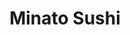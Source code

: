 ---
layout: place
title: "Minato Sushi"
permalink: /california/lake-forest/minato-sushi.html
stateAbbr: CA
stateName: California
cityName: Lake Forest
seo:
  name: "Minato Sushi"
  type: Restaurant
  links: null
description: "Looking for sushi in Lake Forest, California? Check out Minato Sushi for a delightful Japanese dining experience. Enjoy a variety of sushi and other dishes i..."
place_id: ChIJwdvC8_no3IARyHcBbWO7r9U
photos:
  - name: >-
      places/ChIJwdvC8_no3IARyHcBbWO7r9U/photos/AeeoHcIUZtCRadRT47-lqeqReA5ksriDjXTGlqXAy56KA6z_hLXXm26Xv6rX3tgimUEfrgus4_FoNSHLlVIGOVj0jVVcNJVU73O5d_aIfKsRV6itWL8N6hb79C0aFA0geU80LhkJ_-mQQpcW4Hk7x7VEWWtHfiXPs6PRZHYrUFPRYnBf_SIImQjSaHxYGJ_kpZpVPQJRtKTruYY7iPtv4a-Vg_C4P59Q6OO7wZxPRuN34Q2gu_0lPXpkxlogvLnWMfZ6R_2ILU8mP_IDUMzDfVIZyV9WKHJ3ULTl2FaYaIy-8Ahxs9VS-5x7L1y5aDkgF42CA0y9uwyVnU6ecwBsreiW-8cjZ-_146bK5hM5VeuJgBwDd4Ae0yQ_ELW1NSVNgp0EUwdpPainc3aFiWpBRCfvb69zWMvh_SkuxIYkL-Hp8tw
    widthPx: 4032
    heightPx: 3024
    authorAttributions:
      - displayName: Scot McConnaughay
        uri: https://maps.google.com/maps/contrib/107569099893307290636
        photoUri: >-
          https://lh3.googleusercontent.com/a-/ALV-UjVHe-fEnHjJK4cdBd9EUZofc6n2uAPoHDTHAqaF0bZgihWlZVXe=s100-p-k-no-mo
    flagContentUri: >-
      https://www.google.com/local/imagery/report/?cb_client=maps_api_places.places_api&image_key=!1e10!2sCIHM0ogKEICAgID4lcCLKw&hl=en-US
    googleMapsUri: >-
      https://www.google.com/maps/place//data=!3m4!1e2!3m2!1sCIHM0ogKEICAgID4lcCLKw!2e10!4m2!3m1!1s0x80dce8f9f3c2dbc1:0xd5afbb636d0177c8
  - name: >-
      places/ChIJwdvC8_no3IARyHcBbWO7r9U/photos/AeeoHcKB69chtNG73_5iqqP9ZyB_DzB7tvonVlWB3imXTKOSwrO2Hx9TCsxxGNoooEiPyjzkKONRzxBqTwhTa3B6bvg3guCL2rR4nEkitbafBgeMfw_BaNU2gmAx3R0xNMBQvuIPQYyJoJxhZ96J69D1BeAPXohuX4PPIPhmWSk2b_zVpcp05U8twGMhXQhCss6UiWBnVfIvR72QYPRrNij7XXaLPiXdGpkUuYJnHB5H4dd4Pr7Y4cGAS1UTIA669Mg_ZBIF6cMrNxQCL1C_p9NKjbQufMNfO64xWPELce-CzgHSgWpokFm1sXEcZVwAvZX8Lo0uwhgSVhrMVufB-19wQpCFaqG-pUJYfiYftNwCVSA_zrnxtmDBRIvxXOUUe1KgUf-0kDDqELOA8hDas9UxruHCYihypQWoTissT2uEKxpw0Q
    widthPx: 4320
    heightPx: 2400
    authorAttributions:
      - displayName: Chef Olive
        uri: https://maps.google.com/maps/contrib/103661818234575455775
        photoUri: >-
          https://lh3.googleusercontent.com/a-/ALV-UjXRkRFXDx5oH830ez5uzZBr3Q-4Cw6DL_0QRZTGS18j2iFx_tQ=s100-p-k-no-mo
    flagContentUri: >-
      https://www.google.com/local/imagery/report/?cb_client=maps_api_places.places_api&image_key=!1e10!2sCIHM0ogKEICAgICnsaTAFQ&hl=en-US
    googleMapsUri: >-
      https://www.google.com/maps/place//data=!3m4!1e2!3m2!1sCIHM0ogKEICAgICnsaTAFQ!2e10!4m2!3m1!1s0x80dce8f9f3c2dbc1:0xd5afbb636d0177c8
  - name: >-
      places/ChIJwdvC8_no3IARyHcBbWO7r9U/photos/AeeoHcI-GhnxZWjjQgZdd3bwZJG8t49pOgiKuiAmMrDtcswyZHoAYzaEnW7c9ho0PCNu5Yn-Ywc5nvIANOG1qEtBGhA9MXW1gY5b_ET7BwljSqnbVEaRYoVWQ3I6U_NyBdotJe8nkrmplgi0jUR6MxAufPwF-ZKwOjCoxhZOYgfxdr0hS-MIQGeoSzppbCzdJCVAuZO-hZhrR_mLe8GJzQpg8Hr0hQABAJC51Ut7kY2Q0l1EBS9ReM0GzMOIjjITpOP55-EdiLWAHshWBM66d_8rmLEszKf2A8cG3rbpZK4xw3xqX_z17F8PTzVfKxLx50kbrxRWIRF_DfiF8C49vVxiyszc_LFj3Eil6A757a-AFmMX0zUwjKfX56I57w6UyQaw8qSlolLj7v_hDyLHe07Hi3FGPDF3Fa-7z74ZQiHRb-Y
    widthPx: 3024
    heightPx: 4032
    authorAttributions:
      - displayName: Basim Gergis
        uri: https://maps.google.com/maps/contrib/117961324206647750695
        photoUri: >-
          https://lh3.googleusercontent.com/a/ACg8ocIemDZI5i0_2Coo8xUkvani__DFONEypQKh40NVr-ulawuCaVl6=s100-p-k-no-mo
    flagContentUri: >-
      https://www.google.com/local/imagery/report/?cb_client=maps_api_places.places_api&image_key=!1e10!2sCIHM0ogKEICAgID5pt3fKQ&hl=en-US
    googleMapsUri: >-
      https://www.google.com/maps/place//data=!3m4!1e2!3m2!1sCIHM0ogKEICAgID5pt3fKQ!2e10!4m2!3m1!1s0x80dce8f9f3c2dbc1:0xd5afbb636d0177c8
  - name: >-
      places/ChIJwdvC8_no3IARyHcBbWO7r9U/photos/AeeoHcKIOWWU5HZ6eiNuqDofYTeR84dKH0zlxvy3L5F1EpvQvrdrT8AFLReSDmMSdd2NvRRWIVX0ZOwu7_CbsdIOc4JZshsdd0W9DQuJq-yIKGXu5oAd2AzgSrA9AM0FxA4AxUaCXHy1-r-lufsCyFjwYX5XbfA_F-3wrnahZ00z5WtwP75H4RQgwZnWmdp_65mxrwgk3zAS8eJcyv4oa_wKADqZoND9-2erTN7KZr2BMpSN33woMyiHnbRd3Zhs-Or9yndNaJ0ZGTSYgKLHBGBQXfRzujJ2P8MnyJpuCncg5Fpo1ix-YAzDg4xIrZbL34qVxH4Wb5QgyWzUxjZxcdDETgFB-78p3XIcE_Qbe-D5YG5MMPcAZACOiCrIKlR98sWQInpzygXAB1hbEpVuBmfobEvmKiNIuikziNbJv2-XrzA
    widthPx: 4800
    heightPx: 2700
    authorAttributions:
      - displayName: Leticia
        uri: https://maps.google.com/maps/contrib/112380601751148977129
        photoUri: >-
          https://lh3.googleusercontent.com/a-/ALV-UjXBLfCXGSw6idAg99MmuOUS5ILfiiBxabPSVpKQnclBrEhG8RLT=s100-p-k-no-mo
    flagContentUri: >-
      https://www.google.com/local/imagery/report/?cb_client=maps_api_places.places_api&image_key=!1e10!2sCIHM0ogKEICAgICk7r7wOw&hl=en-US
    googleMapsUri: >-
      https://www.google.com/maps/place//data=!3m4!1e2!3m2!1sCIHM0ogKEICAgICk7r7wOw!2e10!4m2!3m1!1s0x80dce8f9f3c2dbc1:0xd5afbb636d0177c8
  - name: >-
      places/ChIJwdvC8_no3IARyHcBbWO7r9U/photos/AeeoHcI1cGaYMzKaBH2ZCQPK8hIslw5AbnLe9Rcc9NB8YpLln6tJVYy29vFzgVeP-WIdLwBIB2tmPJmQryNNhdPGM5jOQV7u5O3iwHV6FxCmz7eoGM861gfeSAft_UjQhcJWBYmqghmKRY_dexqcW7JCKO9hz2CBfvsPzMqlT15AsxXAMqYeF_PdGTQUq8vlfxJBhQGG_LJsJTWwBmGYKTRHWNYliaVIt3mn-7uxt4fY834tLnPqSxhf0lvTjs9B5OeA2GGwsryKGAX2iZRcV200iT3m-4TyeIzGFjmIw1dSRracnf5kVFi0hDom9yFNKWpx8gW18DW0UYPFitrvEPFDptxcphBPOW1y6bowVWyA2PjREgx-LBgMx7WNjBdO3OfL09FLXuh_9rI1poRfiBPmt50BJxiuDtXzH2Iqhu0VZukGB6WK
    widthPx: 3600
    heightPx: 2700
    authorAttributions:
      - displayName: Tangut
        uri: https://maps.google.com/maps/contrib/114874636451157549569
        photoUri: >-
          https://lh3.googleusercontent.com/a-/ALV-UjXPyEkzqFSFuYKfNPpjmPsVTPVQYZv3cJNTJ3agnfSqtqNiJiGR=s100-p-k-no-mo
    flagContentUri: >-
      https://www.google.com/local/imagery/report/?cb_client=maps_api_places.places_api&image_key=!1e10!2sCIHM0ogKEICAgIDnmvqStQE&hl=en-US
    googleMapsUri: >-
      https://www.google.com/maps/place//data=!3m4!1e2!3m2!1sCIHM0ogKEICAgIDnmvqStQE!2e10!4m2!3m1!1s0x80dce8f9f3c2dbc1:0xd5afbb636d0177c8
  - name: >-
      places/ChIJwdvC8_no3IARyHcBbWO7r9U/photos/AeeoHcKdS2U-N4RmCzRa5T1CxeNLyNrIg7A4_B7hL96oE6HYQgKcioQgSxEoRzaZr2Q0taD_zJ34eOhcUMmZkfMLIt-PGQCccdoqxoKRBmS4p247H1jKapn6EM1ZW7AzkRnmhwFq1eZ2gpREr0F1182cBcMMRM3ZRnP2sgLU-qRXJ0PudvEpc6s44yemN1cTE98OoHe-2Y7ykV-B-4DvrhlBs3-hevZL_ULmDUctLsQMCVG3PYORnUnAty8lfWaBLZdW2e2D6x6zHgmAoJNeHcA50XdpbIiib7ESJpKrBagGZAi3thwvi3nRjKXbMSCZYSpVDstilejuRqucsYIP4hk5m6aRILoVcCDfV6sHBazcJf0c6R6YTX3zfAjX-BkVY4gGhmnJVcCFkQ7UAJT1UFojgO3SrZufXVNMJD5abkm2cw4-Hg
    widthPx: 3000
    heightPx: 4000
    authorAttributions:
      - displayName: Mellie Sarodz
        uri: https://maps.google.com/maps/contrib/115342071433892947829
        photoUri: >-
          https://lh3.googleusercontent.com/a-/ALV-UjX_Nqf2jPU8fJ6TJiaPoJfSUdFg7N_MdjUpS06YbxnvPzcablJu=s100-p-k-no-mo
    flagContentUri: >-
      https://www.google.com/local/imagery/report/?cb_client=maps_api_places.places_api&image_key=!1e10!2sCIHM0ogKEICAgICT86jVXw&hl=en-US
    googleMapsUri: >-
      https://www.google.com/maps/place//data=!3m4!1e2!3m2!1sCIHM0ogKEICAgICT86jVXw!2e10!4m2!3m1!1s0x80dce8f9f3c2dbc1:0xd5afbb636d0177c8
  - name: >-
      places/ChIJwdvC8_no3IARyHcBbWO7r9U/photos/AeeoHcKRjd8HG1A4RPvxe9yx4RIhFS1c9HjQA_y2x7if4FJ-2SWTq1LfLJ795snAoQHxJ1L7CG3KFwcEH0jtbrtiiP-_WKCbFrPMNWoOC-KF53n3QRgqyPPQE_FBnlxXaRrMoU1Jx4WlHQ7lLbWngBgz6PJZVzZnO7Pm1nJ5RULjK8DFscPfyDCSJ0bc8BBbJ55SSU1WlUPehdkUPdCgbStkOzcVA8PQMAufc6bt2TVOHlYRYpM_7t2C1oxym_V0K_iwwPSglxWM_pGGIRXdsNg2UmxMEa33Bb-yOW04eSVBeMFZtdRx4OrPd2OaUSL9_u1kqvJMaija4MvDAlQeAnd2APAyqyCyJa20Byd53KQdSOQLhoP8hBPQcAD768LsZpSVxExZ2UeA7jsIlW_vQNLn-xltUPPA6USoXlek-wkF1rY
    widthPx: 4032
    heightPx: 3024
    authorAttributions:
      - displayName: matt weide
        uri: https://maps.google.com/maps/contrib/105219813915138221727
        photoUri: >-
          https://lh3.googleusercontent.com/a-/ALV-UjUVA5qtzMK3r9ZepywpnjdWkTgm-eCO3YJmO3hRmr3bQ8VHXFz73g=s100-p-k-no-mo
    flagContentUri: >-
      https://www.google.com/local/imagery/report/?cb_client=maps_api_places.places_api&image_key=!1e10!2sCIHM0ogKEICAgICv4t2DBw&hl=en-US
    googleMapsUri: >-
      https://www.google.com/maps/place//data=!3m4!1e2!3m2!1sCIHM0ogKEICAgICv4t2DBw!2e10!4m2!3m1!1s0x80dce8f9f3c2dbc1:0xd5afbb636d0177c8
  - name: >-
      places/ChIJwdvC8_no3IARyHcBbWO7r9U/photos/AeeoHcJ4qG0S3XIma_B0gu4W2Ck-Y601ImM7ieAVlaFkDhuUV7ohv1Hn69CfhtyVhVXm67iY9AJdUr_gM3T18NHmNUuLyiYsVLZkjTnEXZ9iF5v0VEkqcqvLrYdB9rIS1H5XAwDbI1bkEd5fqsstL_VtINw0Jk5_1JdbV4ettH1loBnSyIzFNGQreUsZWCJGFPCLmdhYd5gzrJVYrCAgXBVFXjaV7vOtMlzIBX360AR61yO-OMMVsUJIXjKXKMqUlYgzRua1q2wu2zwNZAiItk7YhesuQdWixGB7hykSk7quBcLnuPebzRI7a1fPunPe03FNEvfglNmrdmC42osrnUaYBSPLRfKj_zJ6t3cwip1iNeX-fu_fflUk7y0-XqRboiD8NQC-XLdobbGMNlB4RmX728CLIZdkvwI5NJ1mtOdRPvotxg
    widthPx: 2902
    heightPx: 2704
    authorAttributions:
      - displayName: Tangut
        uri: https://maps.google.com/maps/contrib/114874636451157549569
        photoUri: >-
          https://lh3.googleusercontent.com/a-/ALV-UjXPyEkzqFSFuYKfNPpjmPsVTPVQYZv3cJNTJ3agnfSqtqNiJiGR=s100-p-k-no-mo
    flagContentUri: >-
      https://www.google.com/local/imagery/report/?cb_client=maps_api_places.places_api&image_key=!1e10!2sCIHM0ogKEICAgIDnmvqSdQ&hl=en-US
    googleMapsUri: >-
      https://www.google.com/maps/place//data=!3m4!1e2!3m2!1sCIHM0ogKEICAgIDnmvqSdQ!2e10!4m2!3m1!1s0x80dce8f9f3c2dbc1:0xd5afbb636d0177c8
  - name: >-
      places/ChIJwdvC8_no3IARyHcBbWO7r9U/photos/AeeoHcIT0P6ek-6kXS5vpE1Xa1FQCHY_JaxCIIpvSm3mErdiYmAsHMZtn7qpoXI_ezepQhSJnOMfovU9jtV-OGcNg3vAJGUWIL2rwO3cnJmb4tqUWhmqFg3UZqteTP1KHIU_SV63aRdHzjXDK-4bMPK7OTgdC7r1cq4_9TlCa20ZTDqweiv0zGOvBFLGNmD9TrNjhWnAjRCdyXtwClmdKH7IxBL9qr2RBCF0_4GJAyWG6mOpO6bIObOJwVJmoa_y58Nt-plQu6EvX_txujOZk9Ek--1ea5Fg8-hKjIqA4DxUbQQdaYTUv46Kh-ZvdXlN4NZMCF_6IJZVHVxATnLHVA0pKfLAxihs-Z43PuCeL05jRPntsJWwE4UTIVC728zswMa8SIg55buGYKkC_eIST3AqAV2xDWXZbbFtoLoavZcIJgcJ8SeX
    widthPx: 3072
    heightPx: 4080
    authorAttributions:
      - displayName: Jake Anderson
        uri: https://maps.google.com/maps/contrib/115923560860563684508
        photoUri: >-
          https://lh3.googleusercontent.com/a-/ALV-UjUEQHhyahjX07bR9lrM1iXy5rT4rg01jS7pU4Qfuas_wk0nXzE=s100-p-k-no-mo
    flagContentUri: >-
      https://www.google.com/local/imagery/report/?cb_client=maps_api_places.places_api&image_key=!1e10!2sCIHM0ogKEICAgIDX3t-PswE&hl=en-US
    googleMapsUri: >-
      https://www.google.com/maps/place//data=!3m4!1e2!3m2!1sCIHM0ogKEICAgIDX3t-PswE!2e10!4m2!3m1!1s0x80dce8f9f3c2dbc1:0xd5afbb636d0177c8
  - name: >-
      places/ChIJwdvC8_no3IARyHcBbWO7r9U/photos/AeeoHcJuKhpGGhDJFpizzX21NUEJFDu3GP3FgeW9w7Hcw5dzsHVoA8JQop1fTdGuck8n10421K-vBbo8P8EWdDKXoLKWT_E446rp9Gxk_D_NF96anKMQ3LUKeQxW7vR1Z5L3vKQQzfoDHSG9p-O9NJ51IjRZblrTSpYsusNHAVi8QKPu6Zxl6mrScCPzywYTdphyaY9OQAQKXgZfQj0ZziG13iU2gorOuUETwFC5jYZgu1870pyLx0R8Oan8KOYbdZMyDJ_CxYSKACIp3q8KBzcWJzJvDDaSou2SffAOwt3LfpQ8r3KAjxknX5sk8AUagXCAc9dU4NVz1tzBAycdNqqAvYIQwA_PfFDcCnjrJP36Fx5bh8Id-QPR8pBUpp2uKUYi2NXwHxSmwHcWbdlzwoQ1n4SXISHhBNq3v5PG5tuCN-HoNg
    widthPx: 4032
    heightPx: 3024
    authorAttributions:
      - displayName: Jason Baumgartner
        uri: https://maps.google.com/maps/contrib/111188731379220961182
        photoUri: >-
          https://lh3.googleusercontent.com/a-/ALV-UjVI77Ne1xwMVVh4guOGMUD8vZ_6fPGK8xz8LTCl9efyo_oB3def=s100-p-k-no-mo
    flagContentUri: >-
      https://www.google.com/local/imagery/report/?cb_client=maps_api_places.places_api&image_key=!1e10!2sCIHM0ogKEICAgID47Lb8EQ&hl=en-US
    googleMapsUri: >-
      https://www.google.com/maps/place//data=!3m4!1e2!3m2!1sCIHM0ogKEICAgID47Lb8EQ!2e10!4m2!3m1!1s0x80dce8f9f3c2dbc1:0xd5afbb636d0177c8
address: 23505 El Toro Rd, Lake Forest, CA 92630, USA
street: 23505 El Toro Rd
city: Lake Forest
state: CA
zip: '92630'
country: USA
neighborhood: null
latitude: '33.620630'
longitude: '-117.701056'
accessibility_options:
  wheelchairAccessibleParking: true
  wheelchairAccessibleEntrance: true
  wheelchairAccessibleRestroom: true
  wheelchairAccessibleSeating: true
business_status: OPERATIONAL
name: Minato Sushi
google_maps_links:
  directionsUri: >-
    https://www.google.com/maps/dir//''/data=!4m7!4m6!1m1!4e2!1m2!1m1!1s0x80dce8f9f3c2dbc1:0xd5afbb636d0177c8!3e0
  placeUri: https://maps.google.com/?cid=15397731686707984328
  writeAReviewUri: >-
    https://www.google.com/maps/place//data=!4m3!3m2!1s0x80dce8f9f3c2dbc1:0xd5afbb636d0177c8!12e1
  reviewsUri: >-
    https://www.google.com/maps/place//data=!4m4!3m3!1s0x80dce8f9f3c2dbc1:0xd5afbb636d0177c8!9m1!1b1
  photosUri: >-
    https://www.google.com/maps/place//data=!4m3!3m2!1s0x80dce8f9f3c2dbc1:0xd5afbb636d0177c8!10e5
primary_type: Sushi Restaurant
opening_hours:
  regular: null
  current: null
secondary_opening_hours:
  regular:
    weekdayDescriptions: null
    type: null
  current:
    weekdayDescriptions: null
    type: null
phone: null
price_level: null
price_range: null
rating: null
rating_count: 0
website: null
reviews: null
parking_options: null
payment_options: null
allow_dogs: null
curbside_pickup: null
delivery: null
dine_in: null
good_for_children: null
good_for_groups: null
good_for_sports: null
live_music: null
menu_for_children: null
outdoor_seating: null
reservable: null
restroom: null
serves_beer: null
serves_breakfast: null
serves_brunch: null
serves_cocktails: null
serves_coffee: null
serves_dinner: null
serves_dessert: null
serves_lunch: null
serves_vegetarian_food: null
serves_wine: null
takeout: null
summary: null

---